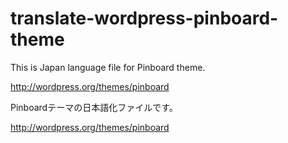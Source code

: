 translate-wordpress-pinboard-theme
==================================

This is Japan language file for Pinboard theme.

http://wordpress.org/themes/pinboard

Pinboardテーマの日本語化ファイルです。

http://wordpress.org/themes/pinboard
